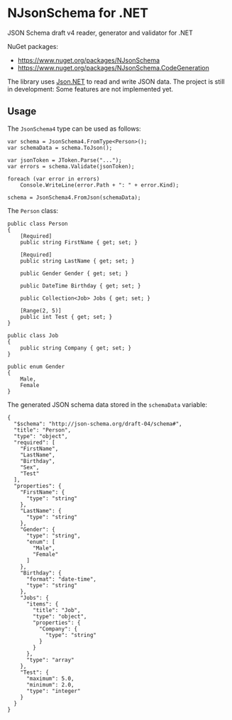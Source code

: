 NJsonSchema for .NET
====================

JSON Schema draft v4 reader, generator and validator for .NET

NuGet packages: 
-   https://www.nuget.org/packages/NJsonSchema
-   https://www.nuget.org/packages/NJsonSchema.CodeGeneration

The library uses [Json.NET](http://james.newtonking.com/json) to read and write JSON data. The project is still in development: Some features are not implemented yet. 

## Usage

The `JsonSchema4` type can be used as follows: 

    var schema = JsonSchema4.FromType<Person>();
    var schemaData = schema.ToJson();

    var jsonToken = JToken.Parse("...");
    var errors = schema.Validate(jsonToken);

    foreach (var error in errors)
        Console.WriteLine(error.Path + ": " + error.Kind);

    schema = JsonSchema4.FromJson(schemaData);

The `Person` class: 

    public class Person
    {
        [Required]
        public string FirstName { get; set; }

        [Required]
        public string LastName { get; set; }

        public Gender Gender { get; set; }

        public DateTime Birthday { get; set; }

        public Collection<Job> Jobs { get; set; }

        [Range(2, 5)]
        public int Test { get; set; }
    }

    public class Job
    {
        public string Company { get; set; }
    }

    public enum Gender
    {
        Male, 
        Female
    }
  
The generated JSON schema data stored in the `schemaData` variable: 
  
    {
      "$schema": "http://json-schema.org/draft-04/schema#",
      "title": "Person",
      "type": "object",
      "required": [
        "FirstName",
        "LastName",
        "Birthday",
        "Sex",
        "Test"
      ],
      "properties": {
        "FirstName": {
          "type": "string"
        },
        "LastName": {
          "type": "string"
        },
        "Gender": {
          "type": "string",
          "enum": [
            "Male",
            "Female"
          ]
        },
        "Birthday": {
          "format": "date-time",
          "type": "string"
        },
        "Jobs": {
          "items": {
            "title": "Job",
            "type": "object",
            "properties": {
              "Company": {
                "type": "string"
              }
            }
          },
          "type": "array"
        },
        "Test": {
          "maximum": 5.0,
          "minimum": 2.0,
          "type": "integer"
        }
      }
    }
